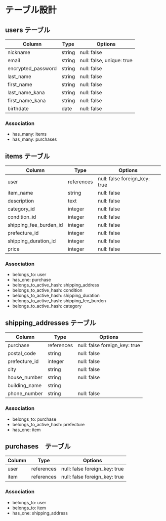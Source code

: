 # テーブル設計

## users テーブル
| Column             | Type   | Options                   |
| ------------------ | ------ | ------------------------- |
| nickname           | string | null: false               |
| email              | string | null: false, unique: true |
| encrypted_password | string | null: false               |
| last_name          | string | null: false               |
| first_name         | string | null: false               |
| last_name_kana     | string | null: false               |
| first_name_kana    | string | null: false               |
| birthdate          | date   | null: false               |

### Association
- has_many: items
- has_many: purchases


## items テーブル
| Column                    | Type       | Options                       |
| ------------------------- | ---------- | ----------------------------- |
| user                      | references | null: false foreign_key: true |
| item_name                 | string     | null: false                   |
| description               | text       | null: false                   |
| category_id               | integer    | null: false                   |
| condition_id              | integer    | null: false                   |
| shipping_fee_burden_id    | integer    | null: false                   |
| prefecture_id             | integer    | null: false                   |
| shipping_duration_id      | integer    | null: false                   |
| price                     | integer    | null: false                   |

### Association
- belongs_to: user
- has_one: purchase
- belongs_to_active_hash: shipping_address
- belongs_to_active_hash: condition
- belongs_to_active_hash: shipping_duration
- belongs_to_active_hash: shipping_fee_burden
- belongs_to_active_hash: category


## shipping_addresses テーブル
| Column                 | Type       | Options                       |
| ---------------------- | ---------- | ----------------------------- |
| purchase               | references | null: false foreign_key: true |
| postal_code            | string     | null: false                   |
| prefecture_id          | integer    | null: false                   |
| city                   | string     | null: false                   |
| house_number           | string     | null: false                   |
| building_name          | string     |                               |
| phone_number           | string     | null: false                   |

### Association
- belongs_to: purchase
- belongs_to_active_hash: prefecture
- has_one: item

## purchases　テーブル
| Column                 | Type       | Options                       |
| ---------------------- | ---------- | ----------------------------- |
| user                   | references | null: false foreign_key: true |
| item                   | references | null: false foreign_key: true |

### Association
- belongs_to: user
- belongs_to: item
- has_one: shipping_address